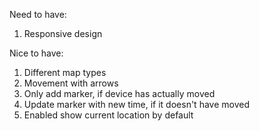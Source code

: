 Need to have:
1. Responsive design

Nice to have:
1. Different map types
2. Movement with arrows
3. Only add marker, if device has actually moved
4. Update marker with new time, if it doesn't have moved
5. Enabled show current location by default